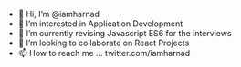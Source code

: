 - 👋 Hi, I’m @iamharnad
- 👀 I’m interested in Application Development
- 🌱 I’m currently revising Javascript ES6 for the interviews
- 💞️ I’m looking to collaborate on React Projects
- 📫 How to reach me ... twitter.com/iamharnad

<!---
iamharnad/iamharnad is a ✨ special ✨ repository because its `README.md` (this file) appears on your GitHub profile.
You can click the Preview link to take a look at your changes.
--->
